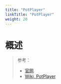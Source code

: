 ```yaml
---
title: "PotPlayer"
linkTitle: "PotPlayer"
weight: 20
---
```


# 概述

> 参考：
>
> - [官网](https://potplayer.tv/)
> - [Wiki, PotPlayer](https://en.wikipedia.org/wiki/PotPlayer)


